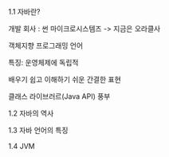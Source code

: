 1.1 자바란?

개발 회사 : 썬 마이크로시스템즈 -> 지금은 오라클사

객체지향 프로그래밍 언어

특징: 운영체제에 독립적

배우기 쉽고 이해하기 쉬운 간결한 표현

클래스 라이브러르(Java API) 풍부



1.2 자바의 역사



1.3 자바 언어의 특징



1.4 JVM

